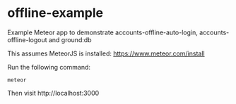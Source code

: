# offline-example
Example Meteor app to demonstrate accounts-offline-auto-login, accounts-offline-logout and ground:db

This assumes MeteorJS is installed: https://www.meteor.com/install

Run the following command:
```
meteor
```

Then visit http://localhost:3000
